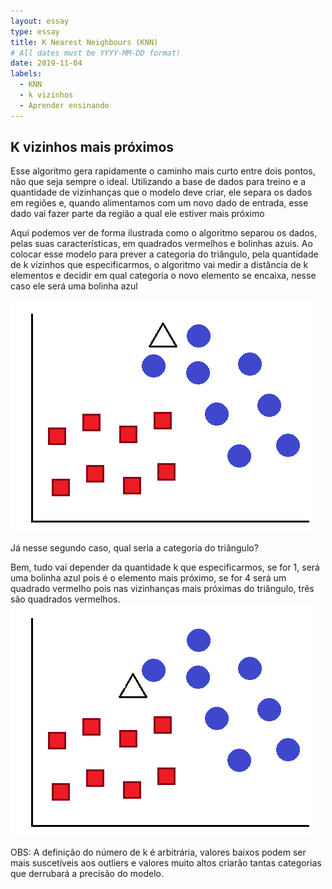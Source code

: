 ```yaml
---
layout: essay
type: essay
title: K Nearest Neighbours (KNN)
# All dates must be YYYY-MM-DD format!
date: 2019-11-04
labels:
  - KNN
  - k vizinhos
  - Aprender ensinando
---
```




## K vizinhos mais próximos

<p>Esse algoritmo gera rapidamente o caminho mais curto entre dois pontos, não que seja sempre o ideal. Utilizando a base de dados para treino e a quantidade de vizinhanças que o modelo deve criar, ele separa os dados em regiões e, quando alimentamos com um novo dado de entrada, esse dado vai fazer parte da região a qual ele estiver mais próximo</p>

<p>Aqui podemos ver de forma ilustrada como o algoritmo separou os dados, pelas suas características, em quadrados vermelhos e bolinhas azuis. Ao colocar esse modelo para prever a categoria do triângulo, pela quantidade de k vizinhos que especificarmos, o algoritmo vai medir a distância de k elementos e decidir em qual categoria o novo elemento se encaixa, nesse caso ele será uma bolinha azul</p>

<img class="ui medium fluid image" src="../images/knn_exemplo.png">


<p>Já nesse segundo caso, qual seria a categoria do triângulo? </p>
<p>Bem, tudo vai depender da quantidade k que especificarmos, se for 1, será uma bolinha azul pois é o elemento mais próximo, se for 4 será um quadrado vermelho pois nas vizinhanças mais próximas do triângulo, três são quadrados vermelhos.
  
<img class="ui medium fluid image" src="../images/knn_exemplo2.png">

<p>OBS: A definição do número de k é arbitrária, valores baixos podem ser mais suscetíveis aos outliers e valores muito altos criarão tantas categorias que derrubará a precisão do modelo.
